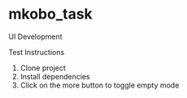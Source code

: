 # mkobo_task

UI Development

Test Instructions
1. Clone project
2. Install dependencies
3. Click on the more button to toggle empty mode
